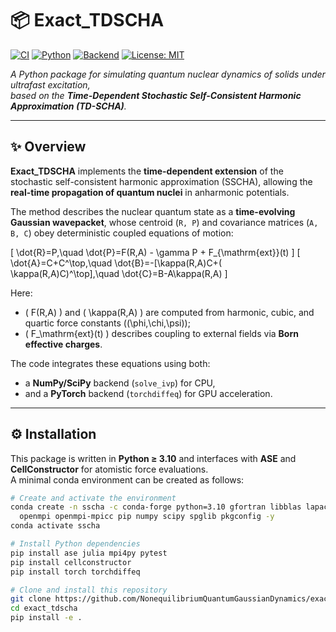 # 📦 Exact_TDSCHA

[![CI](https://github.com/NonequilibriumQuantumGaussianDynamics/exact_tdscha/actions/workflows/python-ci.yml/badge.svg)](https://github.com/NonequilibriumQuantumGaussianDynamics/exact_tdscha/actions/workflows/python-ci.yml)
[![Python](https://img.shields.io/badge/Python-3.10%20|%203.11-blue.svg)](https://www.python.org/downloads/)
[![Backend](https://img.shields.io/badge/Backend-NumPy%20|%20PyTorch-orange.svg?logo=pytorch)](https://pytorch.org/)
[![License: MIT](https://img.shields.io/badge/License-MIT-yellow.svg)](LICENSE)

*A Python package for simulating quantum nuclear dynamics of solids under ultrafast excitation,  
based on the **Time-Dependent Stochastic Self-Consistent Harmonic Approximation (TD-SCHA)**.*

---

## ✨ Overview

**Exact_TDSCHA** implements the **time-dependent extension** of the stochastic self-consistent harmonic approximation (SSCHA), allowing the **real-time propagation of quantum nuclei** in anharmonic potentials.

The method describes the nuclear quantum state as a **time-evolving Gaussian wavepacket**, whose centroid (`R, P`) and covariance matrices (`A, B, C`) obey deterministic coupled equations of motion:

\[
\dot{R}=P,\quad
\dot{P}=F(R,A) - \gamma P + F_{\mathrm{ext}}(t)
\]
\[
\dot{A}=C+C^\top,\quad
\dot{B}=-[\kappa(R,A)C+( \kappa(R,A)C)^\top],\quad
\dot{C}=B-A\kappa(R,A)
\]

Here:
- \( F(R,A) \) and \( \kappa(R,A) \) are computed from harmonic, cubic, and quartic force constants \((\phi,\chi,\psi)\);
- \( F_\mathrm{ext}(t) \) describes coupling to external fields via **Born effective charges**.

The code integrates these equations using both:
- a **NumPy/SciPy** backend (`solve_ivp`) for CPU,
- and a **PyTorch** backend (`torchdiffeq`) for GPU acceleration.

---

## ⚙️ Installation

This package is written in **Python ≥ 3.10** and interfaces with **ASE** and **CellConstructor** for atomistic force evaluations.  
A minimal conda environment can be created as follows:

```bash
# Create and activate the environment
conda create -n sscha -c conda-forge python=3.10 gfortran libblas lapack \
  openmpi openmpi-mpicc pip numpy scipy spglib pkgconfig -y
conda activate sscha

# Install Python dependencies
pip install ase julia mpi4py pytest
pip install cellconstructor
pip install torch torchdiffeq

# Clone and install this repository
git clone https://github.com/NonequilibriumQuantumGaussianDynamics/exact_tdscha.git
cd exact_tdscha
pip install -e .



